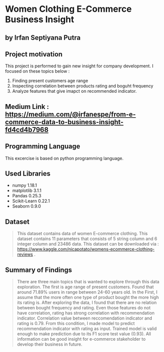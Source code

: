 # Women Clothing E-Commerce Business Insight
## by Irfan Septiyana Putra

## Project motivation

This project is performed to gain new insight for company development. I focused on these topics below :
1. Finding present customers age range 
2. Inspecting correlation between products rating and boguht frequency
3. Analyze features that give imapct on recommended indicator.

## Medium Link : https://medium.com/@irfanespe/from-e-commerce-data-to-business-insight-fd4cd4b7968

## Programming Language

This excercise is based on python programming language.

## Used Libraries

- numpy 1.18.1
- matplotlib 3.1.1
- Pandas 0.25.3
- Scikit-Learn 0.22.1
- Seaborn 0.9.0

## Dataset

> This dataset contains data of women E-commerce clothing. This dataset contains 11 parameters that consists of 5 string column and 6 integer column and 23486 data. This dataset can be downloaded via : https://www.kaggle.com/nicapotato/womens-ecommerce-clothing-reviews .  

## Summary of Findings

> There are three main topics that is wanted to explore through this data exploration. The first is age range of present customers. Found that  around 71.89% users in range between 24-60 years old. In the First, I assume that the more often one type of product bought the more high its rating is. After exploring the data, I found that there are no relation between bought frequency and rating. Even those features do not have correlation, rating has strong correlation with recommendation indicator. Correlation value between reccomendation indicator and rating is 0.79. From this condition, I made model to predict recommendation indicator with rating as input. Trained model is valid enough to make prediction due to its F1 score test value (0.93). All information can be good insight for e-commerce stakeholder to develop their business in future.
